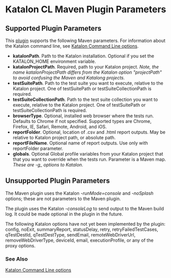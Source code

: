 # Katalon CL Maven Plugin Parameters

## Supported Plugin Parameters

This [plugin](README.md) supports the following Maven parameters.  For information about the Katalon command line, see [Katalon Command Line options](https://docs.katalon.com/katalon-studio/docs/console-mode-execution.html#katalon-command-line-options).

* **katalonPath**. Path to the Katalon installation.  Optional if you set the KATALON_HOME environment variable.
* **katalonProjectPath**.  Required, path to your Katalon project.  *Note, the name katalonProjectPath differs from the Katalon option "projectPath" to avoid confusing the Maven and Katalong projects.*
* **testSuitePath**. Path to the test suite you want to execute, relative to the Katalon project.  One of testSuitePath or testSuiteCollectionPath is required.
* **testSuiteCollectionPath**. Path to the test suite collection you want to execute, relative to the Katalon project.  One of testSuitePath or testSuiteCollectionPath is required.
* **browserType**.  Optional, installed web browser where the tests  run.  Defaults to Chrome if not specified.  Supported types are Chrome, Firefox, IE, Safari, Remote, Android, and iOS.
* **reportFolder**.  Optional, location of .csv and .html report outputs.  May be relative to Katalon project path, or absolute path.
* **reportFileName**. Optional name of report outputs.  Use only with reportFolder parameter.
* **globals**.  Optional Global profile variables from your Katalon project that that you want to override when the tests run. Parameter is a Maven map.  *These are -g_ options to Katalon.*

## Unsupported Plugin Parameters

The Maven plugin uses the Katalon *-runMode=console* and *-noSplash* options; these are not parameters to the Maven plugin.

The plugin uses the Katalon *-consoleLog* to send output to the Maven build log.  It could be made optional in the plugin in the future.

The following Katalon options have not yet been implemented by the plugin: config, noExit, summaryReport, statusDelay, retry, retryFailedTestCases, qTestDestId, qTestDestType, sendEmail, remoteWebDriverUrl, removeWebDriverType, deviceId, email, executionProfile, or any of the proxy options. 

### See Also
[Katalon Command Line options](https://docs.katalon.com/katalon-studio/docs/console-mode-execution.html#katalon-command-line-options)